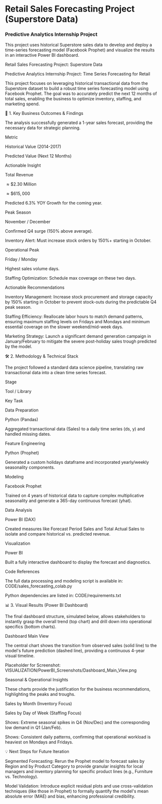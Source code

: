﻿# Retail Sales Forecasting Project (Superstore Data)
### Predictive Analytics Internship Project

This project uses historical Superstore sales data to develop and deploy a time-series forecasting model (Facebook Prophet) and visualize the results in an interactive Power BI dashboard.

Retail Sales Forecasting Project: Superstore Data

Predictive Analytics Internship Project: Time Series Forecasting for Retail

This project focuses on leveraging historical transactional data from the Superstore dataset to build a robust time series forecasting model using Facebook Prophet. The goal was to accurately predict the next 12 months of total sales, enabling the business to optimize inventory, staffing, and marketing spend.

🚀 1. Key Business Outcomes & Findings

The analysis successfully generated a 1-year sales forecast, providing the necessary data for strategic planning.

Metric

Historical Value (2014-2017)

Predicted Value (Next 12 Months)

Actionable Insight

Total Revenue

$\approx \$2.30 \text{ Million}$

$\approx \$615,000$

Predicted 6.3% YOY Growth for the coming year.

Peak Season

November / December

Confirmed Q4 surge (150% above average).

Inventory Alert: Must increase stock orders by 150%+ starting in October.

Operational Peak

Friday / Monday

Highest sales volume days.

Staffing Optimization: Schedule max coverage on these two days.

Actionable Recommendations

Inventory Management: Increase stock procurement and storage capacity by 150% starting in October to prevent stock-outs during the predictable Q4 peak season.

Staffing Efficiency: Reallocate labor hours to match demand patterns, ensuring maximum staffing levels on Fridays and Mondays and minimum essential coverage on the slower weekend/mid-week days.

Marketing Strategy: Launch a significant demand generation campaign in January/February to mitigate the severe post-holiday sales trough predicted by the model.

🛠️ 2. Methodology & Technical Stack

The project followed a standard data science pipeline, translating raw transactional data into a clean time series forecast.

Stage

Tool / Library

Key Task

Data Preparation

Python (Pandas)

Aggregated transactional data (Sales) to a daily time series (ds, y) and handled missing dates.

Feature Engineering

Python (Prophet)

Generated a custom holidays dataframe and incorporated yearly/weekly seasonality components.

Modeling

Facebook Prophet

Trained on 4 years of historical data to capture complex multiplicative seasonality and generate a 365-day continuous forecast (yhat).

Data Analysis

Power BI (DAX)

Created measures like Forecast Period Sales and Total Actual Sales to isolate and compare historical vs. predicted revenue.

Visualization

Power BI

Built a fully interactive dashboard to display the forecast and diagnostics.

Code References

The full data processing and modeling script is available in: CODE/sales_forecasting_colab.py

Python dependencies are listed in: CODE/requirements.txt

📊 3. Visual Results (Power BI Dashboard)

The final dashboard structure, simulated below, allows stakeholders to instantly grasp the overall trend (top chart) and drill down into operational specifics (bottom charts).

Dashboard Main View

The central chart shows the transition from observed sales (solid line) to the model's future prediction (dashed line), providing a continuous 4-year visual timeline.

Placeholder for Screenshot: VISUALIZATION/PowerBI_Screenshots/Dashboard_Main_View.png

Seasonal & Operational Insights

These charts provide the justification for the business recommendations, highlighting the peaks and troughs.

Sales by Month (Inventory Focus)

Sales by Day of Week (Staffing Focus)

Shows: Extreme seasonal spikes in Q4 (Nov/Dec) and the corresponding low demand in Q1 (Jan/Feb).

Shows: Consistent daily patterns, confirming that operational workload is heaviest on Mondays and Fridays.





💡 Next Steps for Future Iteration

Segmented Forecasting: Rerun the Prophet model to forecast sales by Region and by Product Category to provide granular insights for local managers and inventory planning for specific product lines (e.g., Furniture vs. Technology).

Model Validation: Introduce explicit residual plots and use cross-validation techniques (like those in Prophet) to formally quantify the model's mean absolute error (MAE) and bias, enhancing professional credibility.

